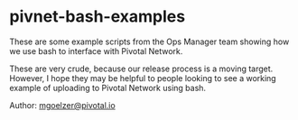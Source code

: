 # pivnet-bash-examples

These are some example scripts from the Ops Manager team showing how we use bash to interface with Pivotal Network.

These are very crude, because our release process is a moving target.  However, I hope they may be helpful to people looking to see a working example of uploading to Pivotal Network using bash.

Author:  mgoelzer@pivotal.io

